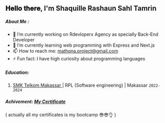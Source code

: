 <h2> 𝐇𝐞𝐥𝐥𝐨 𝐭𝐡𝐞𝐫𝐞, I'm Shaquille Rashaun Sahl Tamrin </h2>

##### About Me :
- 🔭 I’m currently working on Rdevloperx Agency as specially Back-End Developer
- 🌱 I’m currently learning web programming with Express and Next.js
- 📫 How to reach me: mathqna.project@gmail.com
- ⚡ Fun fact: I have high curiosity about programming languages

##### Education:

1. [ SMK Telkom Makassar ](https://smktelkom-mks.sch.id/) | RPL (Software engineering) | Makassar `2022-2024`

##### Achivement: [My Certificate]()
( actually all my certificates is my bootcamp 😎😎👌 )
